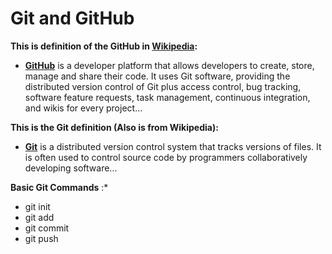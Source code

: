 # Git and GitHub
**This is definition of the GitHub in [Wikipedia](https://en.wikipedia.org/wiki/GitHub):** 
* **[GitHub](https://github.com)** is a developer platform that allows developers to create, store, manage and share their code. It uses Git software, providing the distributed version control of Git plus access control, bug tracking, software feature requests, task management, continuous integration, and wikis for every project...

**This is the Git definition (Also is from Wikipedia):**
* **[Git](https://git-scm.com/)** is a distributed version control system that tracks versions of files. It is often used to control source code by programmers collaboratively developing software...

**Basic Git Commands** :*
* git init
* git add
* git commit
* git push 


